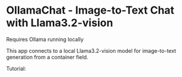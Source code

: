 # OllamaChat - Image-to-Text Chat with Llama3.2-vision
Requires Ollama running locally

This app connects to a local Llama3.2-vision model for image-to-text generation from a container field. 

Tutorial:
